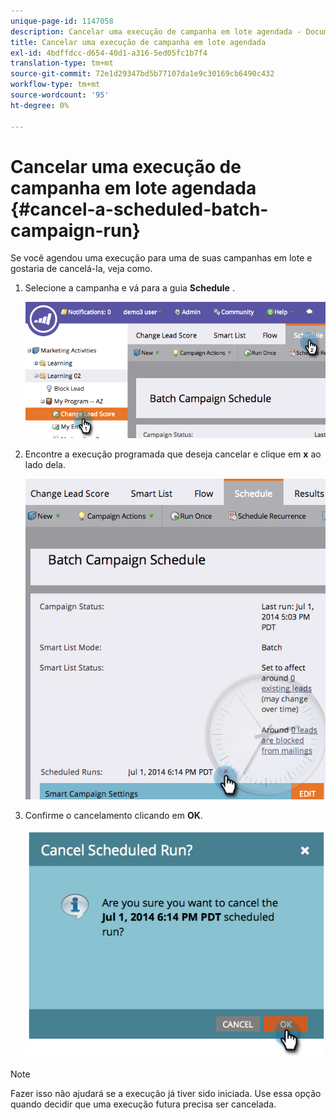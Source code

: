 ```yaml
---
unique-page-id: 1147058
description: Cancelar uma execução de campanha em lote agendada - Documentos do Marketo - Documentação do produto
title: Cancelar uma execução de campanha em lote agendada
exl-id: 4bdffdcc-d654-40d1-a316-5ed05fc1b7f4
translation-type: tm+mt
source-git-commit: 72e1d29347bd5b77107da1e9c30169cb6490c432
workflow-type: tm+mt
source-wordcount: '95'
ht-degree: 0%

---
```


# Cancelar uma execução de campanha em lote agendada {#cancel-a-scheduled-batch-campaign-run}

Se você agendou uma execução para uma de suas campanhas em lote e gostaria de cancelá-la, veja como.

1. Selecione a campanha e vá para a guia **Schedule** .

   ![](assets/image2014-9-22-16-3a43-3a10.png)

1. Encontre a execução programada que deseja cancelar e clique em **x** ao lado dela.

   ![](assets/image2014-9-22-16-3a43-3a15.png)

1. Confirme o cancelamento clicando em **OK**.

   ![](assets/image2014-9-22-16-3a43-3a24.png)

>[!NOTE]
>
>Fazer isso não ajudará se a execução já tiver sido iniciada. Use essa opção quando decidir que uma execução futura precisa ser cancelada.

